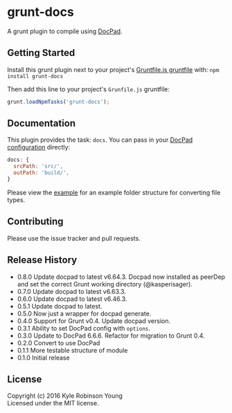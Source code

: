 # grunt-docs

A grunt plugin to compile using [DocPad](http://docpad.org/).

## Getting Started

Install this grunt plugin next to your project's
[Gruntfile.js gruntfile](http://gruntjs.com/getting-started) with:
`npm install grunt-docs`

Then add this line to your project's `Grunfile.js` gruntfile:

```js
grunt.loadNpmTasks('grunt-docs');
```

## Documentation

This plugin provides the task: `docs`. You can pass in your
[DocPad configuration](http://docpad.org/docs/config) directly:

```js
docs: {
  srcPath: 'src/',
  outPath: 'build/',
}
```

Please view the
[example](https://github.com/shama/grunt-docs/tree/master/example) for an
example folder structure for converting file types.

## Contributing

Please use the issue tracker and pull requests.

## Release History

* 0.8.0 Update docpad to latest v6.64.3. Docpad now installed as peerDep and set the correct Grunt working directory (@kasperisager).
* 0.7.0 Update docpad to latest v6.63.3.
* 0.6.0 Update docpad to latest v6.46.3.
* 0.5.1 Update docpad to latest.
* 0.5.0 Now just a wrapper for docpad generate.
* 0.4.0 Support for Grunt v0.4. Update docpad version.
* 0.3.1 Ability to set DocPad config with `options`.
* 0.3.0 Update to DocPad 6.6.6. Refactor for migration to Grunt 0.4.
* 0.2.0 Convert to use DocPad
* 0.1.1 More testable structure of module
* 0.1.0 Initial release

## License

Copyright (c) 2016 Kyle Robinson Young<br/>
Licensed under the MIT license.
